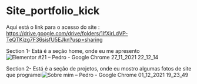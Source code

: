 # Site_portfolio_kick
Aqui está o link para o acesso do site : https://drive.google.com/drive/folders/1IfXirLdVP-TeQTKizg7F36sisfU5EJkn?usp=sharing

Section 1- Está é a seção home, onde eu me apresento
![Elementor #21 – Pedro - Google Chrome 27_11_2021 22_12_14](https://user-images.githubusercontent.com/74620116/144323759-40d8534f-bfc5-433a-91a8-17f847991381.png)


Section 2- Está é a seção de projetos, onde eu mostro algumas fotos de site que programei![Sobre mim – Pedro - Google Chrome 01_12_2021 19_23_49](https://user-images.githubusercontent.com/74620116/144323921-ed0b36aa-9b15-4170-b544-fe29033910f9.png)
